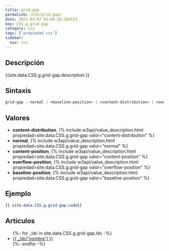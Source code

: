 ```yaml
---
title: grid-gap
permalink: /CSS/grid-gap/
date: 2021-03-07 03:04:16.204523
key: CSS.g.grid-gap
category: css
tags: ['propiedad css']
sidebar: 
  nav: css
---
```


## Descripción
{{site.data.CSS.g.grid-gap.description }}

## Sintaxis
~~~css
grid-gap : normal | <baseline-position> | <content-distribution> | <overflow-position>? <content-position>
~~~

## Valores
* **content-distribution**,  {% include w3api/value_description.html propiedad=site.data.CSS.g.grid-gap valor="content-distribution" %}
* **normal**,  {% include w3api/value_description.html propiedad=site.data.CSS.g.grid-gap valor="normal" %}
* **content-position**,  {% include w3api/value_description.html propiedad=site.data.CSS.g.grid-gap valor="content-position" %}
* **overflow-position**,  {% include w3api/value_description.html propiedad=site.data.CSS.g.grid-gap valor="overflow-position" %}
* **baseline-position**,  {% include w3api/value_description.html propiedad=site.data.CSS.g.grid-gap valor="baseline-position" %}

## Ejemplo
~~~css
{{ site.data.CSS.g.grid-gap.code}}
~~~

## Artículos
<ul>
{%- for _ldc in site.data.CSS.g.grid-gap.ldc -%}
   <li>
       <a href="{{_ldc['url'] }}">{{ _ldc['nombre'] }}</a>
   </li>
{%- endfor -%}
</ul>
